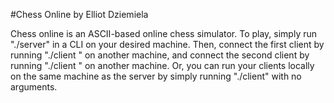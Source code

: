 #Chess Online
by Elliot Dziemiela

Chess online is an ASCII-based online chess simulator. To play, simply run "./server" in a CLI on your desired machine. Then, connect the first client by running "./client <Server IP address>" on another machine, and connect the second client by running "./client <Server IP address>" on another machine. Or, you can run your clients locally on the same machine as the server by simply running "./client" with no arguments.   